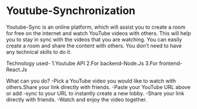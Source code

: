 # Youtube-Synchronization
Youtube-Sync is an online platform, which will assist you to create a room for free on the internet and watch YouTube videos with others. This will help you to stay in sync with the videos that you are watching. You can easily create a room and share the content with others. You don’t need to have any technical skills to do it.

Technology used-
1.Youtube API
2.For backend-Node.Js 
3.For frontend-React.Js

What can you do?
-Pick a YouTube video you would like to watch with others.Share your link directly with friends.
-Paste your YouTube URL above or add -sync to your URL to instantly create a new lobby.
-Share your link directly with friends.
-Watch and enjoy the video together.
